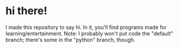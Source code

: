 # hi there!
I made this repository to say hi. In it, you'll find programs made for learning/entertainment. Note: I probably won't put code the "default" branch; there's some in the "python" branch, though. <br/>
